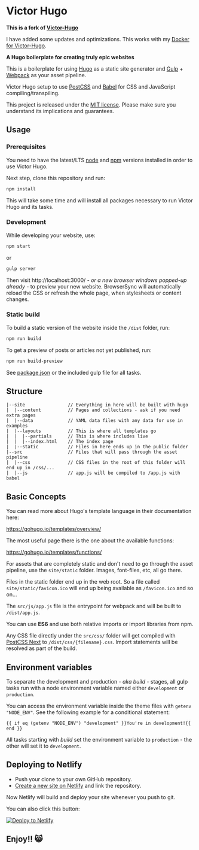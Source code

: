 # Victor Hugo

**This is a fork of [Victor-Hugo](https://github.com/netlify/victor-hugo)**

I have added some updates and optimizations. This works with my [Docker for Victor-Hugo](https://github.com/pjuszczyk/docker-victor-hugo).

**A Hugo boilerplate for creating truly epic websites**

This is a boilerplate for using [Hugo](https://gohugo.io/) as a static site generator and [Gulp](https://gulpjs.com/) + [Webpack](https://webpack.js.org/) as your asset pipeline.

Victor Hugo setup to use [PostCSS](http://postcss.org/) and [Babel](https://babeljs.io/) for CSS and JavaScript compiling/transpiling.

This project is released under the [MIT license](LICENSE). Please make sure you understand its implications and guarantees.

## Usage

### Prerequisites

You need to have the latest/LTS [node](https://nodejs.org/en/download/) and [npm](https://www.npmjs.com/get-npm) versions installed in order to use Victor Hugo.

Next step, clone this repository and run:

```bash
npm install
```

This will take some time and will install all packages necessary to run Victor Hugo and its tasks.

### Development

While developing your website, use:

```bash
npm start
```

or

```bash
gulp server
```

Then visit http://localhost:3000/ *- or a new browser windows popped-up already -* to preview your new website. BrowserSync will automatically reload the CSS or refresh the whole page, when stylesheets or content changes.

### Static build

To build a static version of the website inside the `/dist` folder, run:

```bash
npm run build
```

To get a preview of posts or articles not yet published, run:

```bash
npm run build-preview
```

See [package.json](package.json#L7) or the included gulp file for all tasks.

## Structure

```
|--site                // Everything in here will be built with hugo
|  |--content          // Pages and collections - ask if you need extra pages
|  |--data             // YAML data files with any data for use in examples
|  |--layouts          // This is where all templates go
|  |  |--partials      // This is where includes live
|  |  |--index.html    // The index page
|  |--static           // Files in here ends up in the public folder
|--src                 // Files that will pass through the asset pipeline
|  |--css              // CSS files in the root of this folder will end up in /css/...
|  |--js               // app.js will be compiled to /app.js with babel
```

## Basic Concepts

You can read more about Hugo's template language in their documentation here:

https://gohugo.io/templates/overview/

The most useful page there is the one about the available functions:

https://gohugo.io/templates/functions/

For assets that are completely static and don't need to go through the asset pipeline,
use the `site/static` folder. Images, font-files, etc, all go there.

Files in the static folder end up in the web root. So a file called `site/static/favicon.ico`
will end up being available as `/favicon.ico` and so on...

The `src/js/app.js` file is the entrypoint for webpack and will be built to `/dist/app.js`.

You can use **ES6** and use both relative imports or import libraries from npm.

Any CSS file directly under the `src/css/` folder will get compiled with [PostCSS Next](http://cssnext.io/)
to `/dist/css/{filename}.css`. Import statements will be resolved as part of the build.

## Environment variables

To separate the development and production *- aka build -* stages, all gulp tasks run with a node environment variable named either `development` or `production`.

You can access the environment variable inside the theme files with `getenv "NODE_ENV"`. See the following example for a conditional statement:

    {{ if eq (getenv "NODE_ENV") "development" }}You're in development!{{ end }}

All tasks starting with *build* set the environment variable to `production` - the other will set it to `development`.

## Deploying to Netlify

- Push your clone to your own GitHub repository.
- [Create a new site on Netlify](https://app.netlify.com/start) and link the repository.

Now Netlify will build and deploy your site whenever you push to git.

You can also click this button:

[![Deploy to Netlify](https://www.netlify.com/img/deploy/button.svg)](https://app.netlify.com/start/deploy?repository=https://github.com/netlify/victor-hugo)


## Enjoy!! 😸
